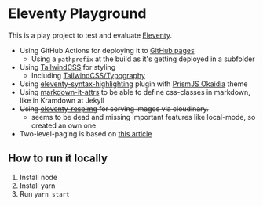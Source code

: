 # Eleventy Playground

This is a play project to test and evaluate [Eleventy](https://www.11ty.dev/).

- Using GitHub Actions for deploying it to [GitHub pages](https://gamue.github.io/playground-eleventy/)
    - Using a `pathprefix` at the build as it's getting deployed in a subfolder
- Using [TailwindCSS](https://tailwindcss.com/) for styling
  - Including [TailwindCSS/Typography](https://tailwindcss.com/docs/typography-plugin)
- Using [eleventy-syntax-highlighting](https://www.11ty.dev/docs/plugins/syntaxhighlight/) plugin with [PrismJS Okaidia](https://prismjs.com/) theme
- Using [markdown-it-attrs](https://github.com/arve0/markdown-it-attrs) to be able to define css-classes in markdown, like in Kramdown at Jekyll
- ~~Using [eleventy-respimg](https://github.com/eeeps/eleventy-respimg) for serving images via cloudinary.~~
  - seems to be dead and missing important features like local-mode, so created an own one
- Two-level-paging is based on [this article](https://www.webstoemp.com/blog/basic-custom-taxonomies-with-eleventy/)

## How to run it locally
1) Install node
2) Install yarn
3) Run `yarn start`